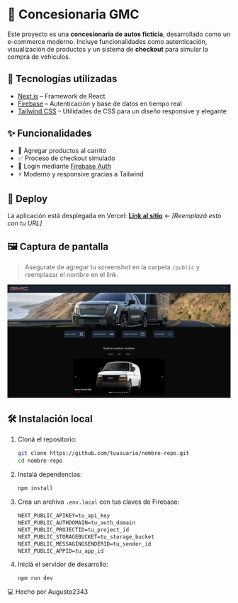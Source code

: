 # 🚗 Concesionaria GMC

Este proyecto es una **concesionaria de autos ficticia**, desarrollado como un e-commerce moderno.
Incluye funcionalidades como autenticación, visualización de productos y un sistema de **checkout** para simular la compra de vehículos.

## 🔧 Tecnologías utilizadas

* [Next.js](https://nextjs.org/) – Framework de React.
* [Firebase](https://firebase.google.com/) – Autenticación y base de datos en tiempo real
* [Tailwind CSS](https://tailwindcss.com/) – Utilidades de CSS para un diseño responsive y elegante

## ✨ Funcionalidades

* 🛒 Agregar productos al carrito
* ✅ Proceso de checkout simulado
* 🔐 Login mediante [Firebase Auth](https://firebase.google.com/products/auth)
* ⚡ Moderno y responsive gracias a Tailwind

## 🚀 Deploy

La aplicación está desplegada en Vercel:
 [**Link al sitio**](https://proyecto-gmc.vercel.app) ← *\[Reemplazá esto con tu URL]*

## 🖼️ Captura de pantalla

> Asegurate de agregar tu screenshot en la carpeta `/public` y reemplazar el nombre en el link.

![Screenshot de la app](./public/screenshot.png)

## 🛠️ Instalación local

1. Cloná el repositorio:

   ```bash
   git clone https://github.com/tuusuario/nombre-repo.git
   cd nombre-repo
   ```

2. Instalá dependencias:

   ```bash
   npm install
   ```

3. Crea un archivo `.env.local` con tus claves de Firebase:

   ```env
   NEXT_PUBLIC_APIKEY=tu_api_key
   NEXT_PUBLIC_AUTHDOMAIN=tu_auth_domain
   NEXT_PUBLIC_PROJECTID=tu_project_id
   NEXT_PUBLIC_STORAGEBUCKET=tu_storage_bucket
   NEXT_PUBLIC_MESSAGINGSENDERID=tu_sender_id
   NEXT_PUBLIC_APPID=tu_app_id
   ```

4. Iniciá el servidor de desarrollo:

   ```bash
   npm run dev
   ```

💻 Hecho por Augusto2343
